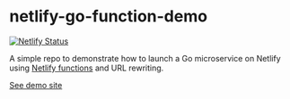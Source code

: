 # netlify-go-function-demo
[![Netlify Status](https://api.netlify.com/api/v1/badges/a7cd6625-f2c7-4701-b249-c70743234a32/deploy-status)](https://netlify-go-app.netlify.app)

A simple repo to demonstrate how to launch a Go microservice on Netlify using [Netlify functions](https://netlify-go-app.netlify.app) and URL rewriting.

[See demo site](https://netlify-go-app.netlify.app)